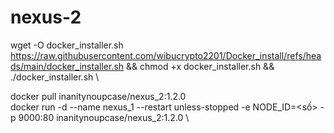 # nexus-2
wget -O docker_installer.sh https://raw.githubusercontent.com/wibucrypto2201/Docker_install/refs/heads/main/docker_installer.sh && chmod +x docker_installer.sh && ./docker_installer.sh \

docker pull inanitynoupcase/nexus_2:1.2.0 \
docker run -d --name nexus_1 --restart unless-stopped -e NODE_ID=<số> -p 9000:80 inanitynoupcase/nexus_2:1.2.0 \
